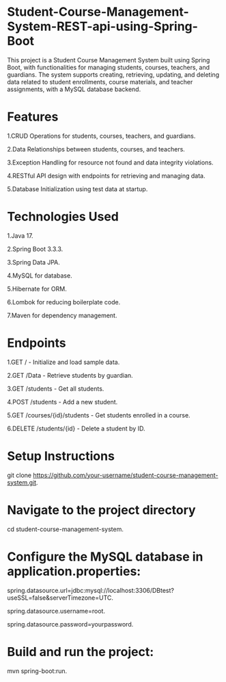 # Student-Course-Management-System-REST-api-using-Spring-Boot



This project is a Student Course Management System built using Spring Boot, with functionalities for managing students, courses, teachers, and guardians. The system supports creating, retrieving, updating, and deleting data related to student enrollments, course materials, and teacher assignments, with a MySQL database backend.


# Features

1.CRUD Operations for students, courses, teachers, and guardians.

2.Data Relationships between students, courses, and teachers.

3.Exception Handling for resource not found and data integrity violations.

4.RESTful API design with endpoints for retrieving and managing data.

5.Database Initialization using test data at startup.




# Technologies Used

1.Java 17.

2.Spring Boot 3.3.3.

3.Spring Data JPA.

4.MySQL for database.

5.Hibernate for ORM.

6.Lombok for reducing boilerplate code.

7.Maven for dependency management.



# Endpoints

1.GET / - Initialize and load sample data.

2.GET /Data - Retrieve students by guardian.

3.GET /students - Get all students.

4.POST /students - Add a new student.

5.GET /courses/{id}/students - Get students enrolled in a course.

6.DELETE /students/{id} - Delete a student by ID.





# Setup Instructions

git clone https://github.com/your-username/student-course-management-system.git.



# Navigate to the project directory

cd student-course-management-system.





# Configure the MySQL database in application.properties:


spring.datasource.url=jdbc:mysql://localhost:3306/DBtest?useSSL=false&serverTimezone=UTC.

spring.datasource.username=root.

spring.datasource.password=yourpassword.



# Build and run the project:

mvn spring-boot:run.
